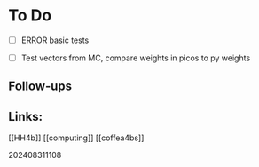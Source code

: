 # To Do 
- [ ] ERROR basic tests
- [ ] Test vectors from MC, compare weights in picos to py weights


## Follow-ups


## Links: 
[[HH4b]]
[[computing]]
[[coffea4bs]]



202408311108
